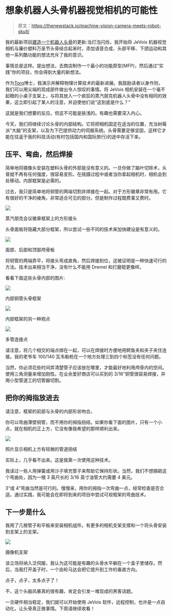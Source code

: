 # 想象机器人头骨机器视觉相机的可能性

> 原文：<https://thenewstack.io/machine-vision-camera-meets-robot-skull/>

我的最新项目[建造一个机器人头骨](https://thenewstack.io/off-shelf-hacker-machine-vision-meets-robotic-skull2/)的更新:当灯泡闪烁，我开始将 JeVois 机器视觉相机与廉价塑料万圣节头骨结合起来时，添加语音合成、头部平移、下颌运动和其他一系列酷功能的想法充斥了我的意识。

事情总是这样。提出想法，去商店制作一个最小的功能原型(MFP)，然后通过“实践”你的项目，你会得到大量的新想法。

作为[Torq](https://thenewstack.io/author/rob-reilly/)博士，我演示并解释物理计算技术的最新进展。我鼓励读者以身作则，我们可以用尖端的现成部件做出令人惊叹的事情。将 JeVois 相机安装在一个毫不起眼的小桌子支架上，与将其放入一个疯狂的蒸汽朋克机器人头骨中没有相同的效果，这立即引起了某人的注意，并迫使他们说“这到底是什么？”

这就是我们想要的反应。但这不可能是肤浅的。有趣也需要深入内心。

今天，我们将继续讨论头骨的内部结构。它将把相机固定在适当的位置，充当树莓派“大脑”的支架，以及为下巴提供动力的伺服系统。头骨需要足够坚固，这样它才能在往返于我的科技活动(有时包括国内和国际旅行)的途中存活下来。

## 压平、弯曲，然后焊接

简单地将摄像头安装在塑料头骨的外部是没有意义的。一旦你做了脑叶切除术，头骨就不再有任何强度，很容易变形。在摇摄过程中或者当你拿起相机时，相机会到处移动。内部框架是必需的。

过去，我只是简单地将铜管的两端切割并焊接在一起。对于方形徽章非常有用。它有很好的干净的棱角，非常适合可见的部分。但是制作过程既费事又费时。

![](img/cce541c738e4080b78de3b75a3ae57de.png)

蒸汽朋克会议徽章框架上的方形接头

头骨面板将隐藏大部分框架，所以尝试一些不同的技术来加快建设是有意义的。

![](img/ce49dfdc7908c986fd8964a800065cd8.png)

面部、后部和顶部颅骨板

将铜管的两端弄平，将接头弯成直角，然后焊接到位，这被证明是一种快速可行的方法。技术出来相当干净，没有什么不能用 Dremel 和打磨辊更像样。

看看下面这些头骨内部的图片:

![](img/8065b14f03ce0996546a0da5ed8044f2.png)

内部铜管头骨框架

![](img/bcd80a08ebb2f302090780f1547d7cd0.png)

内部框架的另一种观点

![](img/676bce4665fcfc743129f6a52db12ee9.png)

多管连接点

请注意，将几个相交的端点绑在一起，可以在焊接时方便地用鳄鱼夹和夹子夹住连接。我的老爷车 100/140 瓦韦勒枪在一个地方处理三到四个标签没有任何问题。

当然，你必须花些时间弄清楚管子应该放在哪里，才能最好地利用颅骨内的空间。使用三角测量来增加刚性。在业余爱好商店可以买到的 3/16″铜管很容易焊接，并用小型管道工的切管器切割。

## 把你的拇指放进去

请注意，框架的前部与头骨的内部形状吻合。

你可以弯曲薄壁铜管，而不用你的拇指扭结。如果你看下面的图片，只有一个小点，就在相机的正上方，它没有像我希望的那样顺利出来。

![](img/678f66cd24555fe6d81be9f0573420fc.png)

照片显示相机上方有轻微的管道扭结

实际上，几乎看不出来。这是我第一次使用这种技术。

我读过一些人用弹簧或用沙子填充管子来帮助它保持形状。当然，我们不想搞砸这个弯曲处，因为一根 3 英尺长的 3/16 英寸油管大约需要 4 美元。

3”或 4”弯曲当然是可行的。慢慢来，用你的拇指一次弯曲一点，经常检查是否合适。通过实践，我可能会在即将到来的项目中尝试可视框架的弯曲技术。

## 下一步是什么

我用了几根管子和平板来安装相机组件。有更多的相机支架支撑和一个将头骨安装到支架上的支架。

![](img/7ee311f6739d0b06aeb7c8c037eb5e73.png)

摄像机支架

该立场将纳入泛伺服，我认为这可能是有趣的头骨水平躺在一个盒子里储存。然后，当我打开盖子时，一个齿轮马达会把它提升到工作的垂直方向。

点子，点子，太多点子了！

不，这个头脑风暴真的很有趣，肯定会引发一堆现成的黑客话题。

一旦硬件相当稳定，我们就可以开始使用 JeVois 软件，远程控制，也许是一点自动化，让头骨真正做事情。下周请继续收看！

<svg xmlns:xlink="http://www.w3.org/1999/xlink" viewBox="0 0 68 31" version="1.1"><title>Group</title> <desc>Created with Sketch.</desc></svg>